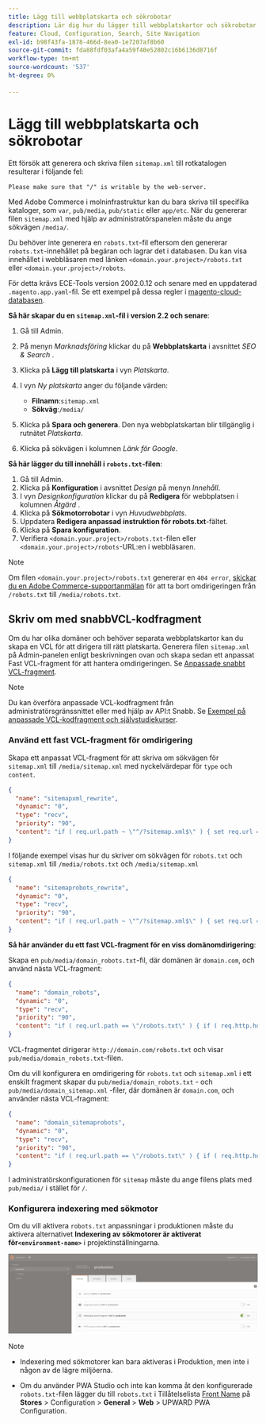 ```yaml
---
title: Lägg till webbplatskarta och sökrobotar
description: Lär dig hur du lägger till webbplatskartor och sökrobotar i Adobe Commerce i molninfrastruktur.
feature: Cloud, Configuration, Search, Site Navigation
exl-id: b98f43fa-1878-466d-8ea0-1e7207af8b60
source-git-commit: fda88fdf03afa4a59f40e52802c16b6136d8716f
workflow-type: tm+mt
source-wordcount: '537'
ht-degree: 0%

---
```


# Lägg till webbplatskarta och sökrobotar

Ett försök att generera och skriva filen `sitemap.xml` till rotkatalogen resulterar i följande fel:

```
Please make sure that "/" is writable by the web-server.
```

Med Adobe Commerce i molninfrastruktur kan du bara skriva till specifika kataloger, som `var`, `pub/media`, `pub/static` eller `app/etc`. När du genererar filen `sitemap.xml` med hjälp av administratörspanelen måste du ange sökvägen `/media/`.

Du behöver inte generera en `robots.txt`-fil eftersom den genererar `robots.txt`-innehållet på begäran och lagrar det i databasen. Du kan visa innehållet i webbläsaren med länken `<domain.your.project>/robots.txt` eller `<domain.your.project>/robots`.

För detta krävs ECE-Tools version 2002.0.12 och senare med en uppdaterad `.magento.app.yaml`-fil. Se ett exempel på dessa regler i [magento-cloud-databasen](https://github.com/magento/magento-cloud/blob/master/.magento.app.yaml#L43-L49).

**Så här skapar du en `sitemap.xml`-fil i version 2.2 och senare**:

1. Gå till Admin.
1. På menyn _Marknadsföring_ klickar du på **Webbplatskarta** i avsnittet _SEO &amp; Search_ .
1. Klicka på **Lägg till platskarta** i vyn _Platskarta_.
1. I vyn _Ny platskarta_ anger du följande värden:

   - **Filnamn**:`sitemap.xml`
   - **Sökväg**:`/media/`

1. Klicka på **Spara och generera**. Den nya webbplatskartan blir tillgänglig i rutnätet _Platskarta_.
1. Klicka på sökvägen i kolumnen _Länk för Google_.

**Så här lägger du till innehåll i `robots.txt`-filen**:

1. Gå till Admin.
1. Klicka på **Konfiguration** i avsnittet _Design_ på menyn _Innehåll_.
1. I vyn _Designkonfiguration_ klickar du på **Redigera** för webbplatsen i kolumnen _Åtgärd_ .
1. Klicka på **Sökmotorrobotar** i vyn _Huvudwebbplats_.
1. Uppdatera **Redigera anpassad instruktion för robots.txt**-fältet.
1. Klicka på **Spara konfiguration**.
1. Verifiera `<domain.your.project>/robots.txt`-filen eller `<domain.your.project>/robots`-URL:en i webbläsaren.

>[!NOTE]
>
>Om filen `<domain.your.project>/robots.txt` genererar en `404 error`, [skickar du en Adobe Commerce-supportanmälan](https://experienceleague.adobe.com/docs/commerce-knowledge-base/kb/help-center-guide/magento-help-center-user-guide.html#submit-ticket) för att ta bort omdirigeringen från `/robots.txt` till `/media/robots.txt`.

## Skriv om med snabbVCL-kodfragment

Om du har olika domäner och behöver separata webbplatskartor kan du skapa en VCL för att dirigera till rätt platskarta. Generera filen `sitemap.xml` på Admin-panelen enligt beskrivningen ovan och skapa sedan ett anpassat Fast VCL-fragment för att hantera omdirigeringen. Se [Anpassade snabbt VCL-fragment](../cdn/fastly-vcl-custom-snippets.md).

>[!NOTE]
>
> Du kan överföra anpassade VCL-kodfragment från administratörsgränssnittet eller med hjälp av API:t Snabb. Se [Exempel på anpassade VCL-kodfragment och självstudiekurser](../cdn/fastly-vcl-custom-snippets.md#example-vcl-snippet-code).

### Använd ett fast VCL-fragment för omdirigering

Skapa ett anpassat VCL-fragment för att skriva om sökvägen för `sitemap.xml` till `/media/sitemap.xml` med nyckelvärdepar för `type` och `content`.

```json
{
  "name": "sitemapxml_rewrite",
  "dynamic": "0",
  "type": "recv",
  "priority": "90",
  "content": "if ( req.url.path ~ \"^/?sitemap.xml$\" ) { set req.url = \"/media/sitemap.xml\"; }"
}
```

I följande exempel visas hur du skriver om sökvägen för `robots.txt` och `sitemap.xml` till `/media/robots.txt` och `/media/sitemap.xml`

```json
{
  "name": "sitemaprobots_rewrite",
  "dynamic": "0",
  "type": "recv",
  "priority": "90",
  "content": "if ( req.url.path ~ \"^/?sitemap.xml$\" ) { set req.url = \"/media/sitemap.xml\"; } else if (req.url.path ~ \"^/?robots.txt$\") { set req.url = \"/media/robots.txt\";}"
}
```

**Så här använder du ett fast VCL-fragment för en viss domänomdirigering**:

Skapa en `pub/media/domain_robots.txt`-fil, där domänen är `domain.com`, och använd nästa VCL-fragment:

```json
{
  "name": "domain_robots",
  "dynamic": "0",
  "type": "recv",
  "priority": "90",
  "content": "if ( req.url.path == \"/robots.txt\" ) { if ( req.http.host ~ \"(domain).com$\" ) { set req.url = \"/media/\" re.group.1 \"_robots.txt\"; }}"
}
```

VCL-fragmentet dirigerar `http://domain.com/robots.txt` och visar `pub/media/domain_robots.txt`-filen.

Om du vill konfigurera en omdirigering för `robots.txt` och `sitemap.xml` i ett enskilt fragment skapar du `pub/media/domain_robots.txt` - och `pub/media/domain_sitemap.xml` -filer, där domänen är `domain.com`, och använder nästa VCL-fragment:

```json
{
  "name": "domain_sitemaprobots",
  "dynamic": "0",
  "type": "recv",
  "priority": "90",
  "content": "if ( req.url.path == \"/robots.txt\" ) { if ( req.http.host ~ \"(domain).com$\" ) { set req.url = \"/media/\" re.group.1 \"_robots.txt\"; }} else if ( req.url.path == \"/sitemap.xml\" ) { if ( req.http.host ~ \"(domain).com$\" ) {  set req.url = \"/media/\" re.group.1 \"_sitemap.xml\"; }}"
}
```

I administratörskonfigurationen för `sitemap` måste du ange filens plats med `pub/media/` i stället för `/`.

### Konfigurera indexering med sökmotor

Om du vill aktivera `robots.txt` anpassningar i produktionen måste du aktivera alternativet **Indexering av sökmotorer är aktiverat för`<environment-name>`** i projektinställningarna.

![Använd [!DNL Cloud Console] för att hantera miljöer](../../assets/robots-indexing-by-search-engine.png)

>[!NOTE]
>
>- Indexering med sökmotorer kan bara aktiveras i Produktion, men inte i någon av de lägre miljöerna.
>
>- Om du använder PWA Studio och inte kan komma åt den konfigurerade `robots.txt`-filen lägger du till `robots.txt` i Tillåtelselista [Front Name](https://github.com/magento/magento2-upward-connector#front-name-allowlist) på **Stores** > Configuration > **General** > **Web** > UPWARD PWA Configuration.
